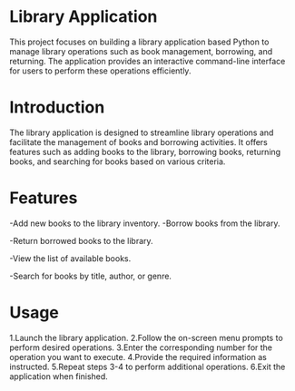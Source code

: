 # Library Application
This project focuses on building a library application based Python to manage library operations such as book management, borrowing, and returning. The application provides an interactive command-line interface for users to perform these operations efficiently.

# Introduction
The library application is designed to streamline library operations and facilitate the management of books and borrowing activities. It offers features such as adding books to the library, borrowing books, returning books, and searching for books based on various criteria.

# Features

-Add new books to the library inventory.
-Borrow books from the library.

-Return borrowed books to the library.

-View the list of available books.

-Search for books by title, author, or genre.


# Usage
1.Launch the library application.
2.Follow the on-screen menu prompts to perform desired operations.
3.Enter the corresponding number for the operation you want to execute.
4.Provide the required information as instructed.
5.Repeat steps 3-4 to perform additional operations.
6.Exit the application when finished.
